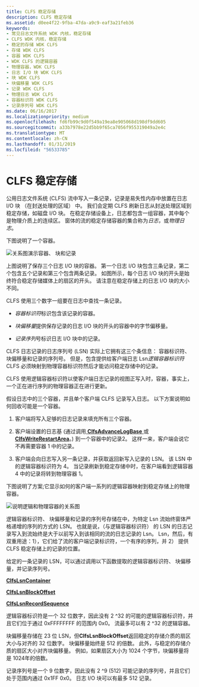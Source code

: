 ```yaml
---
title: CLFS 稳定存储
description: CLFS 稳定存储
ms.assetid: d0ee4f22-9fba-47da-a9c9-eaf3a21feb36
keywords:
- 常见日志文件系统 WDK 内核，稳定存储
- CLFS WDK 内核，稳定存储
- 稳定的存储 WDK CLFS
- 存储 WDK CLFS
- 容器 WDK CLFS
- WDK CLFS 的逻辑容器
- 物理容器，WDK CLFS
- 日志 I/O 块 WDK CLFS
- 块 WDK CLFS
- 块偏移量 WDK CLFS
- 记录 WDK CLFS
- 物理日志 WDK CLFS
- 容器标识符 WDK CLFS
- 记录序列号 WDK CLFS
ms.date: 06/16/2017
ms.localizationpriority: medium
ms.openlocfilehash: fd6fb99c9d0f549a19ea8e905068d198df9dd605
ms.sourcegitcommit: a33b7978e22d5bb9f65ca7056f955319049a2e4c
ms.translationtype: MT
ms.contentlocale: zh-CN
ms.lasthandoff: 01/31/2019
ms.locfileid: "56533785"
---
```

# <a name="clfs-stable-storage"></a>CLFS 稳定存储





公用日志文件系统 (CLFS) 流中写入一条记录，记录是易失性内存中放置在日志 I/O 块 （在封送处理的区域） 中。 我们会定期 CLFS 刷新日志从封送处理区域到稳定存储，如磁盘 I/O 块。 在稳定存储设备上，日志都包含一组容器，其中每个是物理介质上的连续区。 窗体的流的稳定存储容器的集合称为*日志*，或*物理日志*。

下图说明了一个容器。

![关系图演示容器、 块和记录](images/clfscontainers.gif)

上图说明了保存三个日志 I/O 块的容器。 第一个日志 I/O 块包含三条记录，第二个包含五个记录和第三个包含两条记录。 如图所示，每个日志 I/O 块的开头是始终符合稳定存储媒体上的扇区的开头。 请注意在稳定存储上的日志 I/O 块的大小不同。

CLFS 使用三个数字一组要在日志中查找一条记录。

-   *容器标识符*标识包含该记录的容器。

-   *块偏移量*提供保存记录的日志 I/O 块的开头的容器中的字节偏移量。

-   *记录序列*号标识日志 I/O 块中的记录。

CLFS 日志记录的日志序列号 (LSN) 实际上它拥有这三个条信息： 容器标识符、 块偏移量和记录的序列号。 但是，包含提供给客户端日志 Lsn*逻辑容器标识符*CLFS 必须映射到物理容器标识符然后才能访问稳定存储中的记录。

CLFS 使用逻辑容器标识符以使客户端日志记录的视图正写入时，容器，事实上，一个正在进行序列的物理容器正在进行更新。

假设日志中的三个容器，并且单个客户端 CLFS 记录写入日志。 以下方案说明如何回收可能是一个容器。

1.  客户端将写入足够的日志记录来填充所有三个容器。

2.  客户端设置的日志基 (通过调用[ **ClfsAdvanceLogBase** ](https://msdn.microsoft.com/library/windows/hardware/ff540773)或[ **ClfsWriteRestartArea**](https://msdn.microsoft.com/library/windows/hardware/ff541770)。) 到一个容器中的记录2。 这样一来，客户端会说它不再需要容器 1 中的记录。

3.  客户端会向日志写入另一条记录，并获取返回新写入记录的 LSN。 该 LSN 中的逻辑容器标识符为 4。 当记录刷新到稳定存储中时，在客户端看到逻辑容器 4 中的记录将转到物理容器 1。

下图说明了方案;它显示如何的客户端一系列的逻辑容器映射到稳定存储上的物理容器。

![说明逻辑和物理容器的关系图](images/clfslogicalcontainers.gif)

逻辑容器标识符、 块偏移量和记录的序列号存储在中，为特定 Lsn 流始终窗体严格递增的序列的方式的 LSN。 也就是说，（与逻辑容器标识符） 的 LSN 的日志记录写入到流始终是大于以前写入到该相同的流的日志记录的 Lsn。 Lsn，然后，有双重用途：1），它们给了流的客户端记录标识符，一个有序的序列，并 2） 提供 CLFS 稳定存储上的记录的位置。

给定的一条记录的 LSN，可以通过调用以下函数提取的逻辑容器标识符、 块偏移量，并记录序列号。

[**ClfsLsnContainer**](https://msdn.microsoft.com/library/windows/hardware/ff541573)

[**ClfsLsnBlockOffset**](https://msdn.microsoft.com/library/windows/hardware/ff541569)

[**ClfsLsnRecordSequence**](https://msdn.microsoft.com/library/windows/hardware/ff541615)

逻辑容器标识符是一个 32 位数字，因此没有 2 ^32 的可能的逻辑容器标识符，并且它们位于通过 0xFFFFFFFF 的范围内 0x0。 流最多可以有 2 ^32 的逻辑容器。

块偏移量存储在 23 位 LSN，但**ClfsLsnBlockOffset**返回稳定的存储介质的扇区大小与对齐的 32 位数字。 块偏移量始终是 512 的倍数。 此外，与稳定的存储介质的扇区大小对齐块偏移量。 例如，如果扇区大小为 1024 个字节，块偏移量将是 1024年的倍数。

记录序列号是一个 9 位数字，因此没有 2 ^9 (512) 可能记录的序列号，并且它们处于范围内通过 0x1FF 0x0。 日志 I/O 块可以有最多 512 记录。

 

 




